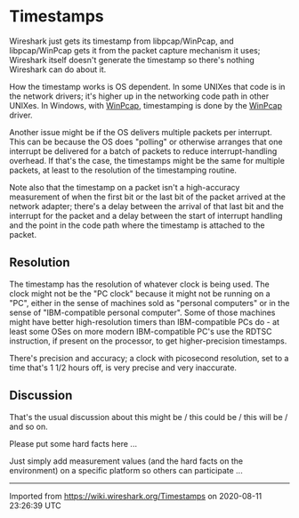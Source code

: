 # Timestamps

Wireshark just gets its timestamp from libpcap/WinPcap, and libpcap/WinPcap gets it from the packet capture mechanism it uses; Wireshark itself doesn't generate the timestamp so there's nothing Wireshark can do about it.

How the timestamp works is OS dependent. In some UNIXes that code is in the network drivers; it's higher up in the networking code path in other UNIXes. In Windows, with [WinPcap](/WinPcap), timestamping is done by the [WinPcap](/WinPcap) driver.

Another issue might be if the OS delivers multiple packets per interrupt. This can be because the OS does "polling" or otherwise arranges that one interrupt be delivered for a batch of packets to reduce interrupt-handling overhead. If that's the case, the timestamps might be the same for multiple packets, at least to the resolution of the timestamping routine.

Note also that the timestamp on a packet isn't a high-accuracy measurement of when the first bit or the last bit of the packet arrived at the network adapter; there's a delay between the arrival of that last bit and the interrupt for the packet and a delay between the start of interrupt handling and the point in the code path where the timestamp is attached to the packet.

## Resolution

The timestamp has the resolution of whatever clock is being used. The clock might not be the "PC clock" because it might not be running on a "PC", either in the sense of machines sold as "personal computers" or in the sense of "IBM-compatible personal computer". Some of those machines might have better high-resolution timers than IBM-compatible PCs do - at least some OSes on more modern IBM-compatible PC's use the RDTSC instruction, if present on the processor, to get higher-precision timestamps.

There's precision and accuracy; a clock with picosecond resolution, set to a time that's 1 1/2 hours off, is very precise and very inaccurate.

## Discussion

That's the usual discussion about this might be / this could be / this will be / and so on.

Please put some hard facts here ...

Just simply add measurement values (and the hard facts on the environment) on a specific platform so others can participate ...

---

Imported from https://wiki.wireshark.org/Timestamps on 2020-08-11 23:26:39 UTC
